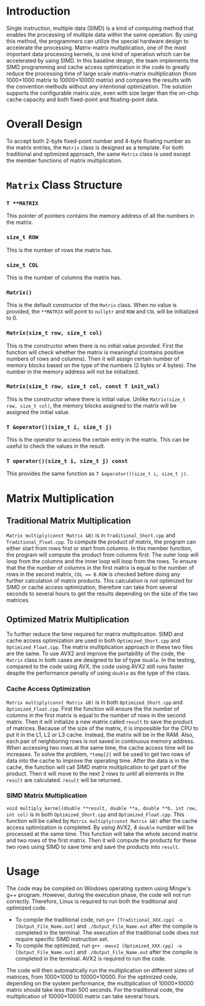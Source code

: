 # Introduction
Single instruction, multiple data (SIMD) is a kind of computing method that enables the processing of multiple data within the same operation. By using this method, the programmers can utilize the special hardware design to accelerate the processing. Matrix-matrix multiplication, one of the most important data processing kernels, is one kind of operation which can be accelerated by using SIMD. In this baseline design, the team implements the SIMD programming and cache access optimization in the code to greatly reduce the processing time of large scale matrix-matrix multiplication (from 1000×1000 matrix to 10000×10000 matrix) and compares the results with the convention methods without any intentional optimization. The solution supports the configurable matrix size, even with size larger than the on-chip cache capacity and both fixed-point and floating-point data. 

# Overall Design
To accept both 2-byte fixed-point number and 4-byte floating number as the matrix entries, the `Matrix` class is designed as a template. For both traditional and optimized approach, the same `Matrix` class is used except the member functions of matrix multiplication.

# `Matrix` Class Structure
### `T **MATRIX`
This pointer of pointers contains the memory address of all the numbers in the matrix.
### `size_t ROW`
This is the number of rows the matrix has.
### `size_t COL`
This is the number of columns the matrix has.
### `Matrix()`
This is the default constructor of the `Matrix` class. When no value is provided, the `**MATRIX` will point to `nullptr` and `ROW` and `COL` will be initialized to 0. 

### `Matrix(size_t row, size_t col)`
This is the constructor when there is no initial value provided. First the function will check whether the matrix is meaningful (contains positive numbers of rows and columns). Then it will assign certain number of memory blocks based on the type of the numbers (2 bytes or 4 bytes). The number in the memory address will not be initialized.

### `Matrix(size_t row, size_t col, const T init_val)`
This is the constructor where there is initial value. Unlike `Matrix(size_t row, size_t col)`, the memory blocks assigned to the matrix will be assigned the initial value.

### `T &operator()(size_t i, size_t j)`
This is the operator to access the certain entry in the matrix. This can be useful to check the values in the result.

### `T operator()(size_t i, size_t j) const`
This provides the same function as `T &operator()(size_t i, size_t j)`.

# Matrix Multiplication
## Traditional Matrix Multiplication
`Matrix multiply(const Matrix &B)` is in `Traditional_Short.cpp` and `Traditional_Float.cpp`. To compute the product of matrix, the program can either start from rows first or start from columns. In this member function, the program will compute the product from columns first. The outer loop will loop from the columns and the inner loop will loop from the rows. To ensure that the the number of columns in the first matrix is equal to the number of rows in the second matrix, `COL == B.ROW` is checked before doing any further calculation of matrix products. This calculation is not optimized for SIMD or cache access optimization, therefore can take from several seconds to several hours to get the results depending on the size of the two matrices. 

## Optimized Matrix Multiplication
To further reduce the time required for matrix multiplication. SIMD and cache access optimization are used in both `Optimized_Short.cpp` and `Optimized_Float.cpp`. The matrix multiplication approach in these two files are the same. To use AVX2 and improve the portability of the code, the `Matrix` class in both cases are designed to be of type `double`. In the testing, compared to the code using AVX, the code using AVX2 still runs faster despite the performance penalty of using `double` as the type of the class.
### Cache Access Optimization
`Matrix multiply(const Matrix &B)` is in both `Optimized_Short.cpp` and `Optimized_Float.cpp`. First the function will ensure the the number of columns in the first matrix is equal to the number of rows in the second matrix. Then it will initialize a new matrix called `result` to save the product of matrices. Because of the size of the matrix, it is impossible for the CPU to put it in the L1, L2 or L3 cache. Instead, the matrix will be in the RAM. Also, each pair of neighboring rows is not saved in continuous memory address. When accessing two rows at the same time, the cache access time will be increases. To solve the problem, `*temp[2]` will be used to get two rows of data into the cache to improve the operating time. After the data is in the cache, the function will call SIMD matrix multiplication to get part of the product. Then it will move to the next 2 rows to until all elements in the `result` are calculated. `result` will be returned.
### SIMD Matrix Multiplication
`void multiply_kernel(double **result, double **a, double **b, int row, int col)` is in both `Optimized_Short.cpp` and `Optimized_Float.cpp`. This function will be called by `Matrix multiply(const Matrix &B)` after the cache access optimization is completed. By using AVX2, 4 `double` number will be processed at the same time. This function will take the whole second matrix and two rows of the first matrix. Then it will compute the products for these two rows using SIMD to save time and save the products into `result`.

# Usage
The code may be compiled on Windows operating system using Mingw's g++ program. However, during the execution phase, the code will not run correctly. Therefore, Linux is required to run both the traditional and optimized code. 
- To compile the traditional code, run
`g++ [Traditional_XXX.cpp] -o [Output_File_Name.out]` and `./Output_File_Name.out` after the compile is completed in the terminal. The execution of the traditional code does not require specific SIMD instruction set.
- To compile the optimized, run `g++ -mavx2 [Optimized_XXX.cpp] -o [Output_File_Name.out]` and `./Output_File_Name.out` after the compile is completed in the terminal. AVX2 is required to run the code.

The code will then automatically run the multiplication on different sizes of matrices, from 1000×1000 to 10000×10000. For the optimized code, depending on the system performance, the multiplication of 10000×10000 matrix should take less than 500 seconds. For the traditional code, the multiplication of 10000×10000 matrix can take several hours.
